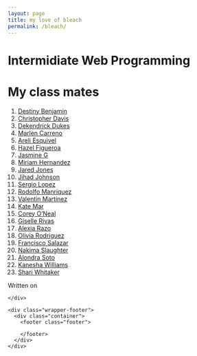 ```yaml
---
layout: page
title: my love of bleach
permalink: /bleach/
---
```



<!DOCTYPE html>
<html>

  <body>
  <h1>Intermidiate Web Programming</h1>

  <div class="entry">
    <h1 id="my-class-mates">My class mates</h1>

<ol>
  <li><a href="https://">Destiny Benjamin</a></li>
  <li><a href="https://3036154.github.io/">Christopher Davis</a></li>
  <li><a href="https://">Dekendrick Dukes </a></li>
  <li><a href="https://marlencarreno.github.io/">Marlen Carreno</a></li>
  <li><a href="https://getsemani02.github.io/">Areli Esquivel</a></li>
  <li><a href="https://haazelv.github.io/">Hazel Figueroa</a></li>
  <li><a href="https://jazm1ne.github.io/">Jasmine G</a></li>
  <li><a href="https://miriamlaguera.github.io/">Miriam Hernandez</a></li>
  <li><a href="https://jared0425.github.io">Jared Jones</a></li>
  <li><a href="https://jihadj.github.io">Jihad Johnson</a></li>
  <li><a href="https://azaidensuniverses.github.io/">Sergio Lopez</a></li>
  <li><a href="https://rodolfo02002.github.io/">Rodolfo Manriquez</a></li>
  <li><a href="https://valentin430.github.io/">Valentin Martinez</a></li>
  <li><a href="https://katemar19.github.io/">Kate Mar</a></li>
  <li><a href="https://cohunnitshots.github.io/">Corey O’Neal</a></li>
  <li><a href="https://odaliss12.github.io/">Giselle Rivas</a></li>
  <li><a href="https://alexia2402.github.io/">Alexia Razo</a></li>
  <li><a href="https://">Olivia Rodriguez</a></li>
  <li><a href="https://francisco214.github.io/">Francisco Salazar</a></li>
  <li><a href="https://nuunuu0.github.io/_posts/2018-11-8-Hello-World-this-is-Nakima.md">Nakima Slaughter</a></li>
  <li><a href="https://ookawaiitostoo.github.io/">Alondra Soto</a></li>
  <li><a href="https://kanesha00.github.io/">Kanesha Williams</a></li>
  <li><a href="https://shariwhitaker.github.io/">Shari Whitaker</a></li>
</ol>

  </div>

  <div class="date">
    Written on 
  </div>

  
</article>

    </div>

    <div class="wrapper-footer">
      <div class="container">
        <footer class="footer">
          



<a href="https://github.com/barryclark/jekyll-now"><i class="svg-icon github"></i></a>



<a href="https://www.twitter.com/jekyllrb"><i class="svg-icon twitter"></i></a>



        </footer>
      </div>
    </div>

    

  </body>
</html>
